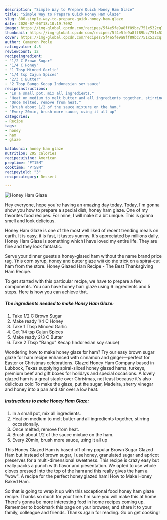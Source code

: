 ```yaml
---
description: "Simple Way to Prepare Quick Honey Ham Glaze"
title: "Simple Way to Prepare Quick Honey Ham Glaze"
slug: 806-simple-way-to-prepare-quick-honey-ham-glaze
date: 2020-07-06T18:10:19.709Z
image: https://img-global.cpcdn.com/recipes/5f4e5fe9a8ff89bc/751x532cq70/honey-ham-glaze-recipe-main-photo.jpg
thumbnail: https://img-global.cpcdn.com/recipes/5f4e5fe9a8ff89bc/751x532cq70/honey-ham-glaze-recipe-main-photo.jpg
cover: https://img-global.cpcdn.com/recipes/5f4e5fe9a8ff89bc/751x532cq70/honey-ham-glaze-recipe-main-photo.jpg
author: Cameron Poole
ratingvalue: 4.5
reviewcount: 12
recipeingredient:
- "1/2 C Brown Sugar"
- "1/4 C Honey"
- "1 Tbsp Minced Garlic"
- "1/4 tsp Cajun Spices"
- "2/3 C Butter"
- "2 Tbsp Bango Kecap Indonesian soy sauce"
recipeinstructions:
- "In a small pot, mix all ingredients."
- "Heat on medium to melt butter and all ingredients together, stirring occasionally."
- "Once melted, remove from heat."
- "Brush about 1/2 of the sauce mixture on the ham."
- "Every 20min, brush more sauce, using it all up"
categories:
- Recipe
tags:
- honey
- ham
- glaze

katakunci: honey ham glaze 
nutrition: 295 calories
recipecuisine: American
preptime: "PT15M"
cooktime: "PT58M"
recipeyield: "3"
recipecategory: Dessert

---
```



![Honey Ham Glaze](https://img-global.cpcdn.com/recipes/5f4e5fe9a8ff89bc/751x532cq70/honey-ham-glaze-recipe-main-photo.jpg)

Hey everyone, hope you're having an amazing day today. Today, I'm gonna show you how to prepare a special dish, honey ham glaze. One of my favorites food recipes. For mine, I will make it a bit unique. This is gonna smell and look delicious.

Honey Ham Glaze is one of the most well liked of recent trending meals on earth. It is easy, it is fast, it tastes yummy. It's appreciated by millions daily. Honey Ham Glaze is something which I have loved my entire life. They are fine and they look fantastic.

Serve your dinner guests a honey-glazed ham without the name brand price tag. This corn syrup, honey and butter glaze will do the trick on a spiral-cut ham from the store. Honey Glazed Ham Recipe - The Best Thanksgiving Ham Recipe.


To get started with this particular recipe, we have to prepare a few components. You can have honey ham glaze using 6 ingredients and 5 steps. Here is how you can achieve that.

<!--inarticleads1-->

##### The ingredients needed to make Honey Ham Glaze:

1. Take 1/2 C Brown Sugar
1. Make ready 1/4 C Honey
1. Take 1 Tbsp Minced Garlic
1. Get 1/4 tsp Cajun Spices
1. Make ready 2/3 C Butter
1. Take 2 Tbsp &#34;Bango&#34; Kecap (Indonesian soy sauce)


Wondering how to make honey glaze for ham? Try our easy brown sugar glaze for ham recipe enhanced with cinnamon and ginger—perfect for Easter or Christmas celebrations. Glazed Honey Ham Company based in Lubbock, Texas supplying spiral-sliced honey glazed hams, turkeys, premium beef and gift boxes for holidays and special occasions. A lovely glazed ham is a great staple over Christmas, not least because it&#39;s also delicious cold To make the glaze, put the sugar, Madeira, sherry vinegar and honey into a pan and stir over a low heat. 

<!--inarticleads2-->

##### Instructions to make Honey Ham Glaze:

1. In a small pot, mix all ingredients.
1. Heat on medium to melt butter and all ingredients together, stirring occasionally.
1. Once melted, remove from heat.
1. Brush about 1/2 of the sauce mixture on the ham.
1. Every 20min, brush more sauce, using it all up


This Honey Glazed Ham is based off of my popular Brown Sugar Glazed Ham but instead of brown sugar, I use honey, granulated sugar and apricot preserves for a multi-dimensional sweetness. This recipe is crazy easy but really packs a punch with flavor and presentation. We opted to use whole cloves pressed into the top of the ham and this really gives the ham a &#34;wow&#34;. A recipe for the perfect honey glazed ham! How to Make Honey Baked Ham. 

So that is going to wrap it up with this exceptional food honey ham glaze recipe. Thanks so much for your time. I'm sure you will make this at home. There's gonna be more interesting food in home recipes coming up. Remember to bookmark this page on your browser, and share it to your family, colleague and friends. Thanks again for reading. Go on get cooking!
